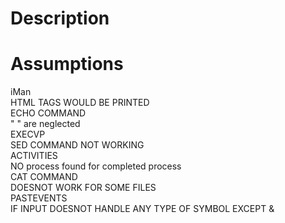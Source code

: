 # Description


# Assumptions
   iMan</br>
        HTML TAGS WOULD BE PRINTED</br>
   ECHO COMMAND</br>
        " " are neglected</br>
   EXECVP</br>
       SED COMMAND NOT WORKING</br>
   ACTIVITIES</br>
       NO process found for completed process</br>
   CAT COMMAND</br>
      DOESNOT WORK FOR SOME FILES</br>
   PASTEVENTS</br>
     IF INPUT DOESNOT HANDLE ANY TYPE OF SYMBOL EXCEPT &</br>